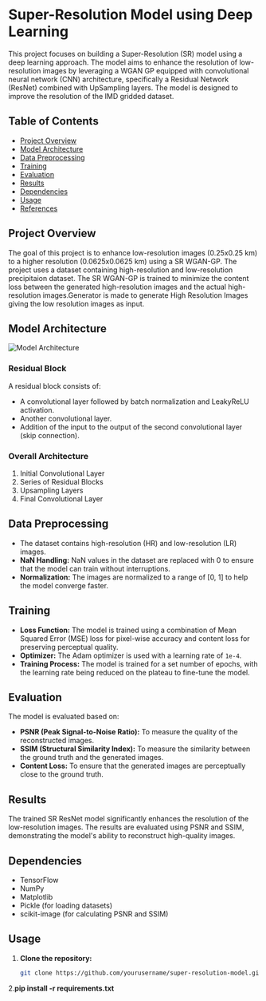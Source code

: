 # Super-Resolution Model using Deep Learning

This project focuses on building a Super-Resolution (SR) model using a deep learning approach. The model aims to enhance the resolution of low-resolution images by leveraging a WGAN GP equipped with convolutional neural network (CNN) architecture, specifically a Residual Network (ResNet) combined with UpSampling layers. The model is designed to improve the resolution of the IMD gridded dataset.

## Table of Contents
- [Project Overview](#project-overview)
- [Model Architecture](#model-architecture)
- [Data Preprocessing](#data-preprocessing)
- [Training](#training)
- [Evaluation](#evaluation)
- [Results](#results)
- [Dependencies](#dependencies)
- [Usage](#usage)
- [References](#references)

## Project Overview

The goal of this project is to enhance low-resolution images (0.25x0.25 km) to a higher resolution (0.0625x0.0625 km) using a SR WGAN-GP. The project uses a dataset containing high-resolution and low-resolution precipitaion dataset. The SR WGAN-GP is trained to minimize the content loss between the generated high-resolution images and the actual high-resolution images.Generator is made to generate High Resolution Images giving the low resolution images as input.

## Model Architecture
![Model Architecture](.Architecture_IMD.png)
### Residual Block
A residual block consists of:
- A convolutional layer followed by batch normalization and LeakyReLU activation.
- Another convolutional layer.
- Addition of the input to the output of the second convolutional layer (skip connection).

### Overall Architecture
1. Initial Convolutional Layer
2. Series of Residual Blocks
3. Upsampling Layers
4. Final Convolutional Layer

## Data Preprocessing

- The dataset contains high-resolution (HR) and low-resolution (LR) images.
- **NaN Handling:** NaN values in the dataset are replaced with 0 to ensure that the model can train without interruptions.
- **Normalization:** The images are normalized to a range of [0, 1] to help the model converge faster.

## Training

- **Loss Function:** The model is trained using a combination of Mean Squared Error (MSE) loss for pixel-wise accuracy and content loss for preserving perceptual quality.
- **Optimizer:** The Adam optimizer is used with a learning rate of `1e-4`.
- **Training Process:** The model is trained for a set number of epochs, with the learning rate being reduced on the plateau to fine-tune the model.

## Evaluation

The model is evaluated based on:
- **PSNR (Peak Signal-to-Noise Ratio):** To measure the quality of the reconstructed images.
- **SSIM (Structural Similarity Index):** To measure the similarity between the ground truth and the generated images.
- **Content Loss:** To ensure that the generated images are perceptually close to the ground truth.

## Results

The trained SR ResNet model significantly enhances the resolution of the low-resolution images. The results are evaluated using PSNR and SSIM, demonstrating the model's ability to reconstruct high-quality images.

## Dependencies

- TensorFlow
- NumPy
- Matplotlib
- Pickle (for loading datasets)
- scikit-image (for calculating PSNR and SSIM)

## Usage

1. **Clone the repository:**
   ```bash
   git clone https://github.com/yourusername/super-resolution-model.git
2.**pip install -r requirements.txt**
